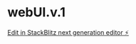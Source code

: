 # webUI.v.1

[Edit in StackBlitz next generation editor ⚡️](https://stackblitz.com/~/github.com/hagopjay/webUI.v.1)